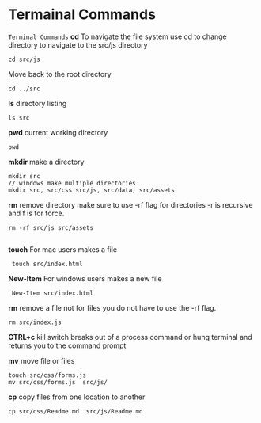 # Termainal Commands

`Terminal Commands`
__cd__
To navigate the file system use cd to change directory
to navigate to the src/js directory
```
cd src/js
```
Move back to the root directory
```
cd ../src
```
__ls__
directory listing
```
ls src
```
__pwd__
current working directory
```
pwd
```
__mkdir__
make a directory
```
mkdir src
// windows make multiple directories
mkdir src, src/css src/js, src/data, src/assets
```

__rm__
remove directory make sure to use -rf flag for directories -r is recursive and f is for force.
```
rm -rf src/js src/assets
 
```

__touch__
For mac users makes a file
```
 touch src/index.html
```

__New-Item__
For windows users makes a new file
```
 New-Item src/index.html
```
__rm__
remove a file not for files you do not have to use the -rf flag.
```
rm src/index.js
```
__CTRL+c__
kill switch breaks out of a process command or hung terminal and returns you to the command prompt

__mv__
move file or files
```
touch src/css/forms.js
mv src/css/forms.js  src/js/
```

__cp__
copy files from one location to another 
```
cp src/css/Readme.md  src/js/Readme.md
```